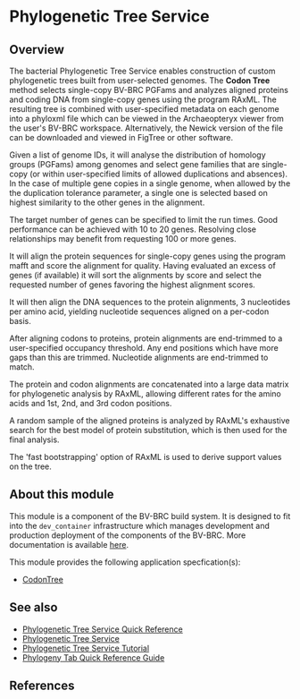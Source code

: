 # Phylogenetic Tree Service

## Overview

The bacterial Phylogenetic Tree Service enables construction of custom phylogenetic trees built from user-selected genomes. 
The **Codon Tree** method selects single-copy BV-BRC PGFams and analyzes aligned proteins and coding DNA from single-copy genes using the program RAxML. 
The resulting tree is combined with user-specified metadata on each genome into a phyloxml file which can be viewed in the Archaeopteryx viewer from the user's BV-BRC workspace.
Alternatively, the Newick version of the file can be downloaded and viewed in FigTree or other software.

Given a list of genome IDs, it will analyse the distribution of homology groups (PGFams) among genomes and select gene families that are single-copy (or within user-specified limits of allowed duplications and absences).
In the case of multiple gene copies in a single genome, when allowed by the the duplication tolerance parameter, a single one is selected based on highest similarity to the other genes in the alignment.

The target number of genes can be specified to limit the run times. Good performance can be achieved with 10 to 20 genes. Resolving close relationships may benefit from requesting 100 or more genes.

It will align the protein sequences for single-copy genes using the program mafft and score the alignment for quality. Having evaluated an excess of genes (if available) it will sort the alignments by score and select the requested number of genes favoring the highest alignment scores.

It will then align the DNA sequences to the protein alignments, 3 nucleotides per amino acid, yielding nucleotide sequences aligned on a per-codon basis.

After aligning codons to proteins, protein alignments are end-trimmed to a user-specified occupancy threshold. Any end positions which have more gaps than this are trimmed. Nucleotide alignments are end-trimmed to match.

The protein and codon alignments are concatenated into a large data matrix for phylogenetic analysis by RAxML, allowing different rates for the amino acids and 1st, 2nd, and 3rd codon positions.

A random sample of the aligned proteins is analyzed by RAxML's exhaustive search for the best model of protein substitution, which is then used for the final analysis.

The 'fast bootstrapping' option of RAxML is used to derive support values on the tree.

## About this module

This module is a component of the BV-BRC build system. It is designed to fit into the
`dev_container` infrastructure which manages development and production deployment of
the components of the BV-BRC. More documentation is available [here](https://github.com/BV-BRC/dev_container/tree/master/README.md).

This module provides the following application specfication(s):
* [CodonTree](app_specs/CodonTree.md)


## See also

* [Phylogenetic Tree Service Quick Reference](https://www.bv-brc.org/docs/quick_references/services/phylogenetic_tree_building_service.html)
* [Phylogenetic Tree Service](https://www.bv-brc.org/docs/https://bv-brc.org/app/PhylogeneticTree.html)
* [Phylogenetic Tree Service Tutorial](https://www.bv-brc.org/docs//tutorial/phylogenetic_tree/phylogenetic_tree.html)
* [Phylogeny Tab Quick Reference Guide](https://www.bv-brc.org/docs//quick_references/organisms_taxon/phylogeny.html)



## References


